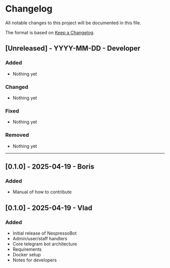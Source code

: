 <!-- markdownlint-disable MD022 MD024 MD032-->

# Changelog

All notable changes to this project will be documented in this file.

The format is based on [Keep a Changelog](https://keepachangelog.com/en/1.0.0/).

## [Unreleased] - YYYY-MM-DD - Developer
### Added
- Nothing yet

### Changed
- Nothing yet

### Fixed
- Nothing yet

### Removed
- Nothing yet

---

## [0.1.0] - 2025-04-19 - Boris
### Added
- Manual of how to contribute

## [0.1.0] - 2025-04-19 - Vlad
### Added
- Initial release of NespressoBot
- Admin/user/staff handlers
- Core telegram bot architecture
- Requirements
- Docker setup
- Notes for developers
